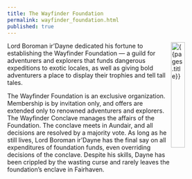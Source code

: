 ```yaml
---
title: The Wayfinder Foundation 
permalink: wayfinder_foundation.html
published: true
---
```


<img src='images/organizations/{{page.title}}.jpg' alt='{{pages.title}}' style="float:right; width:25%;">

Lord Boroman ir’Dayne dedicated his fortune to establishing the Wayfinder
Foundation — a guild for adventurers and explorers that funds dangerous expeditions to exotic locales, as well as giving bold adventurers a place to display their trophies and tell tall tales.

The Wayfinder Foundation is an exclusive organization. Membership is by invitation only, and offers are extended only to renowned adventurers and explorers. The Wayfinder Conclave manages the affairs of the Foundation. The conclave meets in Aundair, and all decisions are resolved by a majority vote. As long as he still lives, Lord Boroman ir’Dayne has the final say on all expenditures of foundation funds, even overriding decisions of the conclave. Despite his skills, Dayne has been crippled by the wasting curse and rarely leaves the foundation’s enclave in Fairhaven.